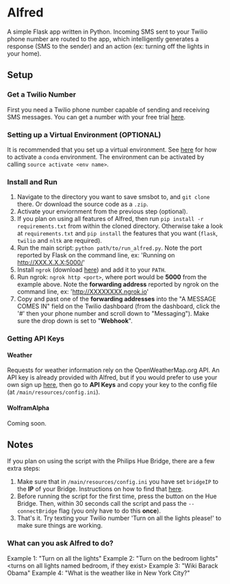 # Alfred

A simple Flask app written in Python. Incoming SMS sent to your Twilio phone number are routed to the app,
which intelligently generates a response (SMS to the sender) and an action (ex: turning off the lights in your home).

## Setup

### Get a Twilio Number

First you need a Twilio phone number capable of sending and receiving SMS messages. You can get a number with your free trial [here](https://www.twilio.com/try-twilio).

### Setting up a Virtual Environment (OPTIONAL)

It is recommended that you set up a virtual environment. See [here](https://conda.io/docs/using/envs.html) for how to activate
a `conda` environment. The environment can be activated by calling `source activate <env name>`.

### Install and Run

1. Navigate to the directory you want to save smsbot to, and `git clone` there. Or download the source code as a `.zip`.
2. Activate your enviornment from the previous step (optional).
3. If you plan on using all features of Alfred, then run `pip install -r requirements.txt` from within the cloned directory. Otherwise take a look at `requirements.txt` and `pip install` the features that you want (`flask`, `twilio` and `nltk` are required).
3. Run the main script: `python path/to/run_alfred.py`. Note the port reported by Flask on the command line, ex: 'Running on http://XXX.X.X.X:5000/'
4. Install `ngrok` (download [here](https://ngrok.com/)) and add it to your `PATH`.
5. Run ngrok: `ngrok http <port>`, where port would be **5000** from the example above. Note the **forwarding address** reported by ngrok on the command line, ex: 'http://XXXXXXXX.ngrok.io'
6. Copy and past one of the **forwarding addresses** into the "A MESSAGE COMES IN" field on the Twilio dashboard (from the dashboard, click the '#' then your phone number and scroll down to "Messaging"). Make sure the drop down is set to "**Webhook**".

### Getting API Keys

#### Weather
Requests for weather information rely on the OpenWeatherMap.org API. An API key is already provided with Alfred, but if you would prefer to use your own sign up [here](https://openweathermap.org/), then go to **API Keys** and copy your key to
the config file (at `/main/resources/config.ini`).

#### WolframAlpha
Coming soon.

## Notes

If you plan on using the script with the Philips Hue Bridge, there are a few extra steps:
1. Make sure that in `/main/resources/config.ini` you have set `bridgeIP` to the **IP** of your Bridge. Instructions on how to find that [here](https://developers.meethue.com/documentation/getting-started).
2. Before running the script for the first time, press the button on the Hue Bridge. Then, within 30 seconds call the script and pass the `--connectBridge` flag (you only have to do this **once**).
3. That's it. Try texting your Twilio number 'Turn on all the lights please!' to make sure things are working.

### What can you ask Alfred to do?

Example 1: "Turn on all the lights" <turns on all lights>
Example 2: "Turn on the bedroom lights" <turns on all lights named bedroom, if they exist>
Example 3: "Wiki Barack Obama" <returns wiki summary with link>
Example 4: "What is the weather like in New York City?" <returns weather summary for location>
